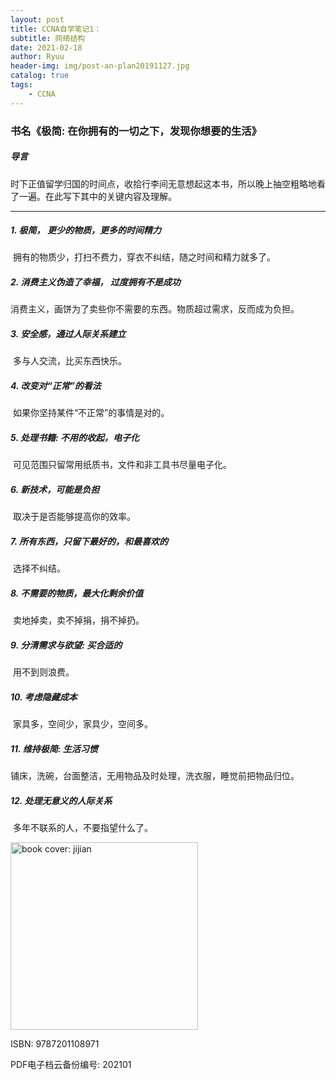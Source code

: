 ```yaml
---
layout: post
title: CCNA自学笔记1：
subtitle: 网络结构
date: 2021-02-18
author: Ryuu
header-img: img/post-an-plan20191127.jpg
catalog: true
tags:
    - CCNA
---
```


### 书名《极简: 在你拥有的一切之下，发现你想要的生活》



##### 导言

​		时下正值留学归国的时间点，收拾行李间无意想起这本书，所以晚上抽空粗略地看了一遍。在此写下其中的关键内容及理解。

<hr>

##### 1. 极简， 更少的物质，更多的时间精力

​		拥有的物质少，打扫不费力，穿衣不纠结，随之时间和精力就多了。

##### 2. 消费主义伪造了幸福， 过度拥有不是成功

​		消费主义，画饼为了卖些你不需要的东西。物质超过需求，反而成为负担。

##### 3. 安全感，通过人际关系建立

​		多与人交流，比买东西快乐。

##### 4. 改变对“正常”的看法

​		如果你坚持某件“不正常”的事情是对的。

##### 5. 处理书籍: 不用的收起，电子化

​		可见范围只留常用纸质书，文件和非工具书尽量电子化。

##### 6. 新技术，可能是负担

​		取决于是否能够提高你的效率。

##### 7. 所有东西，只留下最好的，和最喜欢的

​		选择不纠结。

##### 8. 不需要的物质，最大化剩余价值

​		卖地掉卖，卖不掉捐，捐不掉扔。

##### 9. 分清需求与欲望: 买合适的

​		用不到则浪费。

##### 10. 考虑隐藏成本

​		家具多，空间少，家具少，空间多。

##### 11. 维持极简: 生活习惯

​		铺床，洗碗，台面整洁，无用物品及时处理，洗衣服，睡觉前把物品归位。

##### 12. 处理无意义的人际关系

​		多年不联系的人，不要指望什么了。

<img src = "https://img9.doubanio.com/view/subject/l/public/s29108947.jpg" alt = "book cover: jijian" height = 300px>

ISBN: 9787201108971 

PDF电子档云备份编号: 202101

